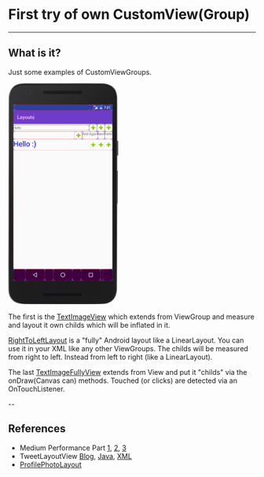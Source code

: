 # First try of own CustomView(Group)

---
## What is it?
Just some examples of CustomViewGroups.

<img src="art/screenshot.png" width=auto height="450"/>

The first is the [TextImageView](https://github.com/StefMa/CustomViews/blob/master/app/src/main/java/guru/stefma/layouts/view/TextImageView.java) which extends from ViewGroup and measure and layout it own childs which will be inflated in it.

[RightToLeftLayout](https://github.com/StefMa/CustomViews/blob/master/app/src/main/java/guru/stefma/layouts/view/RightToLeftLayout.java) is a "fully" Android layout like a LinearLayout. You can use it in your XML like any other ViewGroups.
The childs will be measured from right to left. Instead from left to right (like a LinearLayout).

The last [TextImageFullyView](https://github.com/StefMa/CustomViews/blob/master/app/src/main/java/guru/stefma/layouts/view/TextImageFullyView.java) extends from View and put it "childs" via the onDraw(Canvas can) methods.
Touched (or clicks) are detected via an OnTouchListener.

--
## References
* Medium Performance Part [1](https://medium.com/android-news/prefmatters-using-custom-views-in-android-to-improve-performance-part-1-4dc9bdd75396), [2](https://medium.com/android-news/perfmatters-introduction-to-custom-viewgroups-to-improve-performance-part-2-f14fbcd47c), [3](https://medium.com/android-news/perfmatters-building-a-custom-viewgroup-part-3-165dae1bb5ff)
* TweetLayoutView [Blog](http://lucasr.org/2014/05/12/custom-layouts-on-android/), [Java](https://github.com/lucasr/android-layout-samples/blob/master/src/main/java/org/lucasr/layoutsamples/widget/TweetLayoutView.java), [XML](https://github.com/lucasr/android-layout-samples/blob/master/src/main/res/layout/tweet_layout_view.xml)
* [ProfilePhotoLayout](https://sriramramani.wordpress.com/2015/05/06/custom-viewgroups/)
